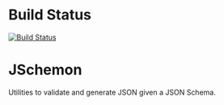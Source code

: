 Build Status
========

[![Build Status](https://travis-ci.org/ashneyderman/jschemon.svg?branch=master)](https://travis-ci.org/ashneyderman/jschemon)

JSchemon
========

Utilities to validate and generate JSON given a JSON Schema.
